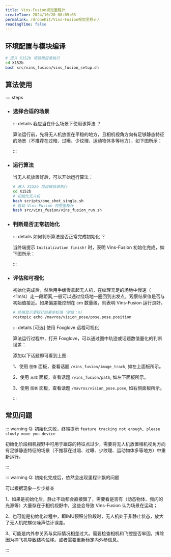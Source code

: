 ```yaml
---
title: Vins-Fusion视觉里程计
createTime: 2024/10/20 00:09:03
permalink: /droneKit/Vins-Fusion视觉里程计/
readingTime: false
---
```


## 环境配置与模块编译

```bash
# 进入 X152b 项目根目录执行
cd X152b
bash src/vins_fusion/vins_fusion_setup.sh
```

## 算法使用

:::: steps

- ### 选择合适的场景
    ::: details 我应当在什么场景下使用该算法 ？

    算法运行前，先将无人机放置在平稳的地方，且相机视角方向有足够静态特征的场景（不推荐在过暗、过曝、少纹理、运动物体多等地方），如下图所示：

    <ImageCard
    image="https://emnavi-doc-img.oss-cn-beijing.aliyuncs.com/emnavi_assets/intro/comparison_of_test_scenarios.png"/>

    :::

- ### 运行算法

    当无人机放置好后，可以开始运行算法：

    ```bash
    # 进入 X152b 项目根目录执行
    cd X152b
    # 初始化无人机
    bash scripts/one_shot_single.sh
    # 启动 Vins-Fusion 视觉里程计
    bash src/vins_fusion/vins_fusion_run.sh
    ```
- ### 判断是否正常初始化
    ::: details 如何判断算法是否正常完成初始化 ？

    当终端提示 `Initialization finish!` 时，表明 Vins-Fusion 初始化完成，如下图所示：

    <ImageCard
    image="https://emnavi-doc-img.oss-cn-beijing.aliyuncs.com/emnavi_assets/intro/vins_fusion_init_result.png"/>

    :::

- ### 评估和可视化

    初始化完成后，然后用手缓慢拿起无人机，在纹理充足的场地中慢速（ <1m/s）走一段距离,一般可以通过绕场地一圈回到出发点，观察结果值是否与初始值接近。如果偏差能控制在 cm 数量级，则表明 Vins-Fusion 运行良好。

    ```bash
    # 终端显示里程计结果坐标值（单位：m）
    rostopic echo /mavros/vision_pose/pose.pose.position
    ```
    ::: details [可选] 使用 Foxglove 远程可视化

    算法运行过程中，打开 Foxglove，可以通过图中轨迹或话题数值量化的判断误差：
    <ImageCard
    image="https://emnavi-doc-img.oss-cn-beijing.aliyuncs.com/emnavi_assets/intro/vin_fusion_demo.png"/>

    添加以下话题即可看到上图:

    1、使用 `图像` 面板，查看话题 `/vins_fusion/image_track`, 如左上面板所示。

    2、使用 `三维` 面板，查看话题 `/vins_fusion/path`, 如左下面板所示。

    3、使用 `图表` 面板，查看话题 `/mavros/vision_pose.pose`, 如右侧面板所示。

    :::

## 常见问题

::: warning Q: 初始化失败，终端提示 `feature tracking not enough, please slowly move you device`

初始化阶段相机视野中可用于跟踪的特征点过少，需要将无人机放置相机视角方向有足够静态特征的场景（不推荐在过暗、过曝、少纹理、运动物体多等地方）中重新运行。

:::

::: warning Q: 初始化完成后，依然会出现里程计飘的问题

可以根据现象一步步排查

1、如果是初始化后，静止不动都会直接飘了，需要看是否有（动态物体、频闪的光源等）大量存在于相机视野中，这些会导致 Vins-Fusion 认为场景在运动；

2、也可能是初始化过程中，即IMU预积分阶段时，无人机处于非静止状态，放大了无人机陀螺仪噪声估计误差。

3、可能是内外参关系与实际情况相差过大。需要检查相机和飞控是否牢固，排除因为摔飞机导致结构位移。或者需要重新标定内外参信息。

:::
